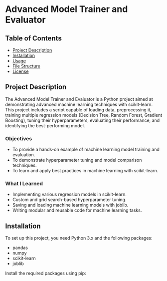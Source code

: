 # Advanced Model Trainer and Evaluator

## Table of Contents
- [Project Description](#project-description)
- [Installation](#installation)
- [Usage](#usage)
- [File Structure](#file-structure)
- [License](#license)

## Project Description
The Advanced Model Trainer and Evaluator is a Python project aimed at demonstrating advanced machine learning techniques with scikit-learn. This project includes a script capable of loading data, preprocessing it, training multiple regression models (Decision Tree, Random Forest, Gradient Boosting), tuning their hyperparameters, evaluating their performance, and identifying the best-performing model.

### Objectives
- To provide a hands-on example of machine learning model training and evaluation.
- To demonstrate hyperparameter tuning and model comparison techniques.
- To learn and apply best practices in machine learning with scikit-learn.

### What I Learned
- Implementing various regression models in scikit-learn.
- Custom and grid search-based hyperparameter tuning.
- Saving and loading machine learning models with joblib.
- Writing modular and reusable code for machine learning tasks.

## Installation
To set up this project, you need Python 3.x and the following packages:
- pandas
- numpy
- scikit-learn
- joblib

Install the required packages using pip:
